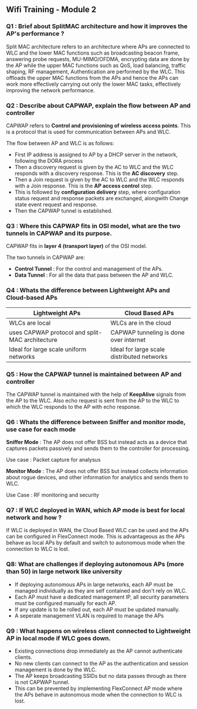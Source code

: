 ## Wifi Training - Module 2


### Q1 : Brief about SplitMAC architecture and how it improves the AP's performance ?

Split MAC architecture refers to an architecture where APs are connected to WLC and the lower MAC functions such as broadcasting beacon frame, answering probe requests, MU-MIMO/OFDMA, encrypting data are done by the AP while the upper MAC functions such as QoS, load balancing, traffic shaping, RF management, Authentication are performed by the WLC. This offloads the upper MAC functions from the APs and hence the APs can work more effectively carrying out only the lower MAC tasks, effectively improving the network performance. 

### Q2 : Describe about CAPWAP, explain the flow between AP and controller
CAPWAP refers to **Control and provisioning of wireless access points**. This is a protocol that is used for communication between APs and WLC.

The flow between AP and WLC is as follows:
- First IP address is assigned to AP by a DHCP server in the network, following the DORA process
- Then a discovery request is given by the AC to WLC and the WLC responds with a discovery response. This is the **AC discovery** step.
- Then a Join request is given by the AC to WLC and the WLC responds with a Join response. This is the **AP access control** step.
- This is followed by **configuration delivery** step, where configuration status request and response packets are exchanged, alongwith Change state event request and response.
- Then the CAPWAP tunnel is established.

### Q3 : Where this CAPWAP fits in OSI model, what are the two tunnels in CAPWAP and its purpose.

CAPWAP fits in **layer 4 (transport layer)** of the OSI model. 

The two tunnels in CAPWAP are:
- **Control Tunnel** : For the control and management of the APs. 
- **Data Tunnel** : For all the data that pass between the AP and WLC.

### Q4 : Whats the difference between Lightweight APs and Cloud-based APs

| **Lightweight APs** | **Cloud Based APs** |
| --- | --- |
|WLCs are local | WLCs are in the cloud|
|uses CAPWAP protocol and split-MAC architecture | CAPWAP tunneling is done over internet |
| Ideal for large scale uniform networks | Ideal for large scale distributed networks |

### Q5 : How the CAPWAP tunnel is maintained between AP and controller

The CAPWAP tunnel is maintained with the help of **KeepAlive** signals from the AP to the WLC. Also echo request is sent from the AP to the WLC to which the WLC responds to the AP with echo response.

### Q6 : Whats the difference between Sniffer and monitor mode, use case for each mode

**Sniffer Mode** : The AP does not offer BSS but instead acts as a device that captures packets passively and sends them to the controller for processing.

Use case : Packet capture for analysus

**Monitor Mode** : The AP does not offer BSS but instead collects information about rogue devices, and other information for analytics and sends them to WLC.

Use Case : RF monitoring and security

### Q7 : If WLC deployed in WAN, which AP mode is best for local network and how ?

If WLC is deployed in WAN, the Cloud Based WLC can be used and the APs can be configured in FlexConnect mode. This is advantageous as the APs behave as local APs by default and switch to autonomous mode when the connection to WLC is lost.

### Q8: What are challenges if deploying autonomous APs (more than 50) in large network like university
- If deploying autonomous APs in large networks, each AP must be managed individually as they are self contained and don't rely on WLC. 
- Each AP must have a dedicated management IP, all security parameters must be configured manually for each AP.
- If any update is to be rolled out, each AP must be updated manually.
- A seperate management VLAN is required to manage the APs

### Q9 : What happens on wireless client connected to Lightweight AP in local mode if WLC goes down.
- Existing connections drop immediately as the AP cannot authenticate clients.
- No new clients can connect to the AP as the authentication and session management is done by the WLC.
- The AP keeps broadcasting SSIDs but no data passes through as there is not CAPWAP tunnel.
- This can be prevented by implementing FlexConnect AP mode where the APs behave in autonomous mode when the connection to WLC is lost.